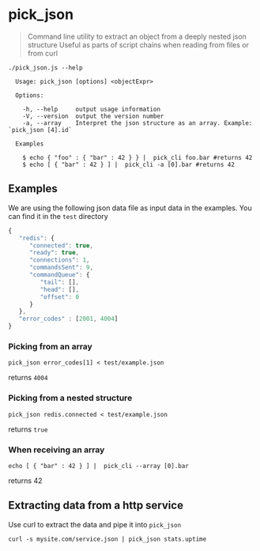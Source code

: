 # pick_json
> Command line utility to extract an object from a deeply nested json structure
> Useful as parts of script chains when reading from files or from curl

```
./pick_json.js --help

  Usage: pick_json [options] <objectExpr>

  Options:

    -h, --help     output usage information
    -V, --version  output the version number
    -a, --array    Interpret the json structure as an array. Example: `pick_json [4].id`

  Examples

    $ echo { "foo" : { "bar" : 42 } } |  pick_cli foo.bar #returns 42
    $ echo [ { "bar" : 42 } ] |  pick_cli -a [0].bar #returns 42
```

## Examples

We are using the following json data file as input data in the examples. You can find it in the `test` directory
```javascript
{
   "redis": {
      "connected": true,
      "ready": true,
      "connections": 1,
      "commandsSent": 9,
      "commandQueue": {
         "tail": [],
         "head": [],
         "offset": 0
      }
   },
   "error_codes" : [2001, 4004]
}
```

### Picking from an array
```
pick_json error_codes[1] < test/example.json
```
 returns `4004`

### Picking from a nested structure
```
pick_json redis.connected < test/example.json
```
returns `true`

### When receiving an array
```
echo [ { "bar" : 42 } ] |  pick_cli --array [0].bar 
```
returns 42

## Extracting data from a http service
Use curl to extract the data and pipe it into `pick_json`

```
curl -s mysite.com/service.json | pick_json stats.uptime 
```

